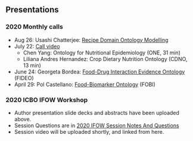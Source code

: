 ## Presentations

### 2020 Monthly calls

* Aug 26: Usashi Chatterjee: [Recipe Domain Ontology Modelling](https://github.com/FoodOntology/joint-food-ontology-wg/blob/master/presentation/IFOW_2020_Chatterjee.ppt?raw=true)
* July 22: [Call video](https://foodon.org/ifow/call_2020_july_22.mp4)
  * Chen Yang: Ontology for Nutritional Epidemiology (ONE, 31 min)
  * Liliana Andres Hernandez: Crop Dietary Nutrition Ontology (CDNO, 13 min)
* June 24: Georgeta Bordea: [Food-Drug Interaction Evidence Ontology](https://github.com/FoodOntology/joint-food-ontology-wg/blob/master/presentation/IFOW_2020_FIDEO.pdf) (FIDEO)
* April 29: Pol Castellano: [Food-Biomarker Ontology](https://foodon.org/ifow/fobi_2020_apr_29.mov) (FOBI) 

### 2020 ICBO IFOW Workshop

* Author presentation slide decks and abstracts have been uploaded above.
* Session Questions are in [2020 IFOW Session Notes And Questions](https://docs.google.com/document/d/1mCoPYGGl5m0VP5a-0fiMSRXRUL05zzsG2f6FCAso7-Y)
* Session video will be uploaded shortly, and linked from here.
